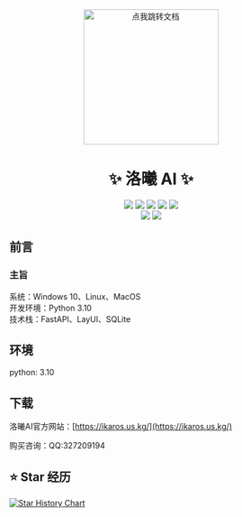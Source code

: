<div align="center">
  <a href="#">
    <img src="https://raw.githubusercontent.com/LuoXi-Project/LX_Project_Template/refs/heads/main/ui/logo.png" width="240" height="240" alt="点我跳转文档">
  </a>
</div>

<div align="center">

# ✨ 洛曦 AI  ✨

[![][python]][python]
[![][github-release-shield]][github-release-link]
[![][github-stars-shield]][github-stars-link]
[![][github-forks-shield]][github-forks-link]
[![][github-issues-shield]][github-issues-link]  
[![][github-contributors-shield]][github-contributors-link]
[![][github-license-shield]][github-license-link]

</div>

## 前言

### 主旨

系统：Windows 10、Linux、MacOS  
开发环境：Python 3.10  
技术栈：FastAPI、LayUI、SQLite  


## 环境

python: 3.10  

## 下载

洛曦AI官方网站：[https://ikaros.us.kg/](https://ikaros.us.kg/)  

购买咨询：QQ:327209194  



## ⭐️ Star 经历

[![Star History Chart](https://api.star-history.com/svg?repos=LuoXi-Project/LX_Project_Template&type=Date)](https://star-history.com/#LuoXi-Project/LX_Project_Template&Date)



[python]: https://img.shields.io/badge/python-3.10+-blue.svg?labelColor=black
[back-to-top]: https://img.shields.io/badge/-BACK_TO_TOP-black?style=flat-square
[github-action-release-link]: https://github.com/actions/workflows/LuoXi-Project/LX_Project_Template/release.yml
[github-action-release-shield]: https://img.shields.io/github/actions/workflow/status/LuoXi-Project/LX_Project_Template/release.yml?label=release&labelColor=black&logo=githubactions&logoColor=white&style=flat-square
[github-action-test-link]: https://github.com/actions/workflows/LuoXi-Project/LX_Project_Template/test.yml
[github-action-test-shield]: https://img.shields.io/github/actions/workflow/status/LuoXi-Project/LX_Project_Template/test.yml?label=test&labelColor=black&logo=githubactions&logoColor=white&style=flat-square
[github-codespace-link]: https://codespaces.new/LuoXi-Project/LX_Project_Template
[github-codespace-shield]: https://github.com/codespaces/badge.svg
[github-contributors-link]: https://github.com/LuoXi-Project/LX_Project_Template/graphs/contributors
[github-contributors-shield]: https://img.shields.io/github/contributors/LuoXi-Project/LX_Project_Template?color=c4f042&labelColor=black&style=flat-square
[github-forks-link]: https://github.com/LuoXi-Project/LX_Project_Template/network/members
[github-forks-shield]: https://img.shields.io/github/forks/LuoXi-Project/LX_Project_Template?color=8ae8ff&labelColor=black&style=flat-square
[github-issues-link]: https://github.com/LuoXi-Project/LX_Project_Template/issues
[github-issues-shield]: https://img.shields.io/github/issues/LuoXi-Project/LX_Project_Template?color=ff80eb&labelColor=black&style=flat-square
[github-license-link]: https://github.com/LuoXi-Project/LX_Project_Template/blob/main/LICENSE
[github-license-shield]: https://img.shields.io/github/license/LuoXi-Project/LX_Project_Template?color=white&labelColor=black&style=flat-square
[github-release-link]: https://github.com/LuoXi-Project/LX_Project_Template/releases
[github-release-shield]: https://img.shields.io/github/v/release/LuoXi-Project/LX_Project_Template?color=369eff&labelColor=black&logo=github&style=flat-square
[github-releasedate-link]: https://github.com/LuoXi-Project/LX_Project_Template/releases
[github-releasedate-shield]: https://img.shields.io/github/release-date/LuoXi-Project/LX_Project_Template?labelColor=black&style=flat-square
[github-stars-link]: https://github.com/LuoXi-Project/LX_Project_Template/network/stargazers
[github-stars-shield]: https://img.shields.io/github/stars/LuoXi-Project/LX_Project_Template?color=ffcb47&labelColor=black&style=flat-square
[pr-welcome-link]: https://github.com/LuoXi-Project/LX_Project_Template/pulls
[pr-welcome-shield]: https://img.shields.io/badge/%F0%9F%A4%AF%20PR%20WELCOME-%E2%86%92-ffcb47?labelColor=black&style=for-the-badge
[profile-link]: https://github.com/LuoXi-Project

